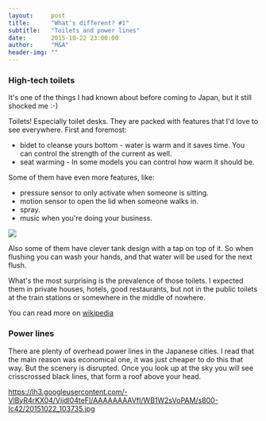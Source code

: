 ```yaml
---
layout:     post
title:      "What's different? #1"
subtitle:   "Toilets and power lines"
date:       2015-10-22 23:00:00
author:     "M&A"
header-img: ""
---
```


### High-tech toilets

It's one of the things I had known about before coming to Japan, but it still shocked me :-)

Toilets! Especially toilet desks. They are packed with features that I'd love to see everywhere. First and foremost:

- bidet to cleanse yours bottom - water is warm and it saves time. You can control the strength of the current as well.
- seat warming - In some models you can control how warm it should be.

Some of them have even more features, like:

- pressure sensor to only activate when someone is sitting.
- motion sensor to open the lid when someone walks in.
- spray.
- music when you're doing your business.

![](https://lh3.googleusercontent.com/-Y3PCvGVG-nM/Vijdl36Ju8I/AAAAAAAAVfI/AcQua-XI4bY/s800-Ic42/20151021_211623.jpg)

Also some of them have clever tank design with a tap on top of it.
So when flushing you can wash your hands, and that water will be used for the next flush.

What's the most surprising is the prevalence of those toilets. I expected them in private houses, hotels, good restaurants, but not in the public toilets at the train stations or somewhere in the middle of nowhere.

You can read more on [wikipedia](https://en.wikipedia.org/wiki/Toilets_in_Japan)

### Power lines

There are plenty of overhead power lines in the Japanese cities. I read that the main reason was economical one, it was just cheaper to do this that way.
But the scenery is disrupted. Once you look up at the sky you will see crisscrossed black lines, that form a roof above your head.

https://lh3.googleusercontent.com/-VlByR4rKX04/Vijdl04teFI/AAAAAAAAVfI/WB1W2sVoPAM/s800-Ic42/20151022_103735.jpg
